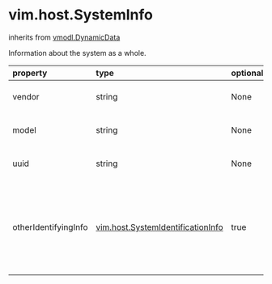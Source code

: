 vim.host.SystemInfo
===================
inherits from [vmodl.DynamicData](docs/vmodl.DynamicData.md)


Information about the system as a whole.

| property | type | optional | priv | desc |
|:---------|:-----|:---------|:-----|:-----|
| vendor | string | None | None | Hardware vendor identification. |
| model | string | None | None | System model identification. |
| uuid | string | None | None | Hardware BIOS identification. |
| otherIdentifyingInfo | [vim.host.SystemIdentificationInfo](vim.host.SystemIdentificationInfo.md "vim.host.SystemIdentificationInfo") | true | None | Other System identification information. This information may be vendor   specific |


